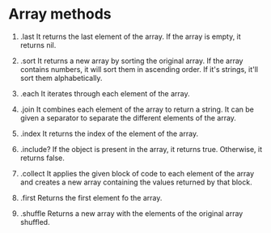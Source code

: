 # Array methods

1. .last
It returns the last element of the array. If the array is empty, it returns nil.

2. .sort
It returns a new array by sorting the original array. If the array contains numbers, it will sort them in ascending order. If it's strings, it'll sort them alphabetically.

3. .each
It iterates through each element of the array.

4. .join
It combines each element of the array to return a string. It can be given a separator to separate the different elements of the array.

5. .index
It returns the index of the element of the array.

6. .include?
If the object is present in the array, it returns true. Otherwise, it returns false.

7. .collect
It applies the given block of code to each element of the array and creates a new array containing the values returned by that block.

8. .first
Returns the first element fo the array.

9. .shuffle
Returns a new array with the elements of the original array shuffled.
